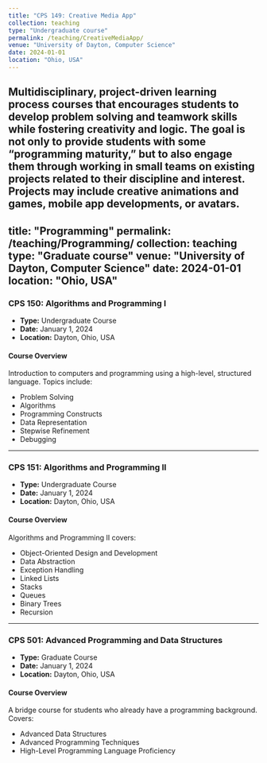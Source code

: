 ```yaml
---
title: "CPS 149: Creative Media App"
collection: teaching
type: "Undergraduate course"
permalink: /teaching/CreativeMediaApp/
venue: "University of Dayton, Computer Science"
date: 2024-01-01
location: "Ohio, USA"
---
```


Multidisciplinary, project-driven learning process courses that encourages students to develop problem solving and teamwork skills while fostering creativity and logic. The goal is not only to provide students with some “programming maturity,” but to also engage them through working in small teams on existing projects related to their discipline and interest. Projects may include creative animations and games, mobile app developments, or avatars.
---
title: "Programming"
permalink: /teaching/Programming/
collection: teaching
type: "Graduate course"
venue: "University of Dayton, Computer Science"
date: 2024-01-01
location: "Ohio, USA"
---

### CPS 150: Algorithms and Programming I

- **Type:** Undergraduate Course   
- **Date:** January 1, 2024  
- **Location:** Dayton, Ohio, USA  

#### Course Overview

Introduction to computers and programming using a high-level, structured language. Topics include:
- Problem Solving
- Algorithms
- Programming Constructs
- Data Representation
- Stepwise Refinement
- Debugging

---

### CPS 151: Algorithms and Programming II

- **Type:** Undergraduate Course   
- **Date:** January 1, 2024  
- **Location:** Dayton, Ohio, USA  

#### Course Overview

Algorithms and Programming II covers:
- Object-Oriented Design and Development
- Data Abstraction
- Exception Handling
- Linked Lists
- Stacks
- Queues
- Binary Trees
- Recursion

---

### CPS 501: Advanced Programming and Data Structures

- **Type:** Graduate Course  
- **Date:** January 1, 2024  
- **Location:** Dayton, Ohio, USA  

#### Course Overview

A bridge course for students who already have a programming background. Covers:
- Advanced Data Structures
- Advanced Programming Techniques
- High-Level Programming Language Proficiency
